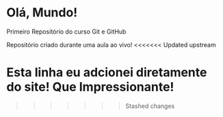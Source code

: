 # Olá, Mundo!
 Primeiro Repositório do curso Git e GitHub

Repositório criado durante uma aula ao vivo!
<<<<<<< Updated upstream

Esta linha eu adcionei diretamente do site! Que Impressionante!
=======
>>>>>>> Stashed changes
